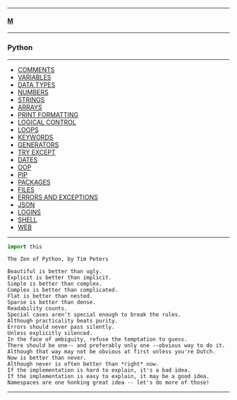 
---

#### [M](https://github.com/ttltrk/TTT/blob/master/menu.md)

---



### Python

---

* [COMMENTS](https://github.com/ttltrk/TTT/blob/master/PY/COMMENTS/COMMENTS.md)
* [VARIABLES]()
* [DATA TYPES]()
* [NUMBERS]()
* [STRINGS]()
* [ARRAYS]()
* [PRINT FORMATTING]()
* [LOGICAL CONTROL]()
* [LOOPS]()
* [KEYWORDS]()
* [GENERATORS]()
* [TRY EXCEPT]()
* [DATES]()
* [OOP]()
* [PIP]()
* [PACKAGES]()
* [FILES]()
* [ERRORS AND EXCEPTIONS]()
* [JSON]()
* [LOGINS]()
* [SHELL]()
* [WEB]()

---

```py
import this
```

```
The Zen of Python, by Tim Peters

Beautiful is better than ugly.
Explicit is better than implicit.
Simple is better than complex.
Complex is better than complicated.
Flat is better than nested.
Sparse is better than dense.
Readability counts.
Special cases aren't special enough to break the rules.
Although practicality beats purity.
Errors should never pass silently.
Unless explicitly silenced.
In the face of ambiguity, refuse the temptation to guess.
There should be one-- and preferably only one --obvious way to do it.
Although that way may not be obvious at first unless you're Dutch.
Now is better than never.
Although never is often better than *right* now.
If the implementation is hard to explain, it's a bad idea.
If the implementation is easy to explain, it may be a good idea.
Namespaces are one honking great idea -- let's do more of those!
```

---
